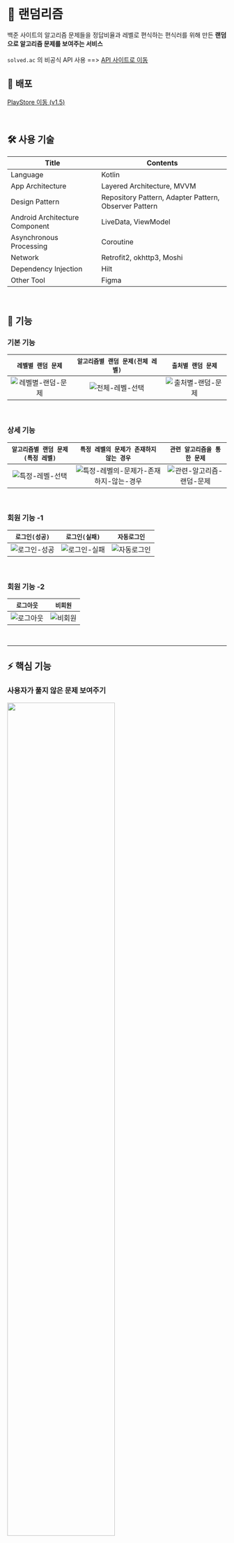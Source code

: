# 🎰 랜덤리즘
백준 사이트의 알고리즘 문제들을 정답비율과 레벨로 편식하는 편식러를 위해 만든 **랜덤으로 알고리즘 문제를 보여주는 서비스**  
</br>
`solved.ac` 의 비공식 API 사용 ==> [API 사이트로 이동](https://solvedac.github.io/unofficial-documentation/#/)

## 🎯 배포
[PlayStore 이동 (v1.5)](https://play.google.com/store/apps/details?id=com.w36495.randomrithm)

</br>

## 🛠️ 사용 기술
|Title|Contents|
|--|--|
|Language|Kotlin|
|App Architecture|Layered Architecture, MVVM|
|Design Pattern|Repository Pattern, Adapter Pattern, Observer Pattern|
|Android Architecture Component|LiveData, ViewModel|
|Asynchronous Processing|Coroutine|
|Network|Retrofit2, okhttp3, Moshi|
|Dependency Injection|Hilt|
|Other Tool|Figma|

</br>

## 🌳 기능
### 기본 기능
|**`레벨별 랜덤 문제`**|**`알고리즘별 랜덤 문제(전체 레벨)`**|**`출처별 랜덤 문제`**|
|:--:|:--:|:--:|
|![레벨별-랜덤-문제](https://github.com/w36495/randomrithm/assets/52291662/1a79bb2f-9a73-4137-8b35-24a33392a65d)|![전체-레벨-선택](https://github.com/w36495/randomrithm/assets/52291662/fc107bdf-bd8e-4971-97fb-641df8a5f38e)|![출처별-랜덤-문제](https://github.com/w36495/randomrithm/assets/52291662/b4efaa88-dedb-4aad-a194-c563e21946ac)

</br>

### 상세 기능
|**`알고리즘별 랜덤 문제(특정 레벨)`**|**`특정 레벨의 문제가 존재하지 않는 경우`**|**`관련 알고리즘을 통한 문제`**|
|:--:|:--:|:--:|
|![특정-레벨-선택](https://github.com/w36495/randomrithm/assets/52291662/e5a3ba65-165f-4c39-bfc3-6c92dc41db99)|![특정-레벨의-문제가-존재하지-않는-경우](https://github.com/w36495/randomrithm/assets/52291662/f75955d8-e6ef-428b-a566-a403123d8873)|![관련-알고리즘-랜덤-문제](https://github.com/w36495/randomrithm/assets/52291662/3059e32b-39ec-4a64-b72d-ed852d867887)|

</br>

### 회원 기능 -1
|`로그인(성공)`|`로그인(실패)`|`자동로그인`|
|:--:|:--:|:--:|
|![로그인-성공](https://github.com/w36495/randomrithm/assets/52291662/52eb7992-c45b-41a5-8a60-70433cb910f6)|![로그인-실패](https://github.com/w36495/randomrithm/assets/52291662/9d0fcccf-62e9-402b-b120-587a7daf0b29)|![자동로그인](https://github.com/w36495/randomrithm/assets/52291662/8348c6a2-f1ab-475e-9fc2-27ce90246254)|

</br>

### 회원 기능 -2
|`로그아웃`|`비회원`|
|:--:|:--:|
|![로그아웃](https://github.com/w36495/randomrithm/assets/52291662/8c7dd522-7773-4b43-8b35-e99cc5859020)|![비회원](https://github.com/w36495/randomrithm/assets/52291662/aa4875bd-197a-4a84-a1ea-88a31a2f75b5)|

</br>

***

## ⚡️ 핵심 기능
### 사용자가 풀지 않은 문제 보여주기
<img src="https://github.com/w36495/randomrithm/assets/52291662/151868c3-b83a-4026-971b-2fc2c084e17e" width=70%>

### 구현 과정
1. 사용자가 선택한 문제의 목록을 가져온다. (GetProblemsUseCase)
2. 사용자가 기존에 풀었던 문제의 목록을 가져온다. (GetCacheSolvedProblemsUseCase)
3. 이분 탐색을 통해 사용자가 풀었던 문제인지/아닌지 확인한다. (GetSolvableProblemsUseCase)
``` kotlin
class GetSolvableProblemsUseCase @Inject constructor(
    private val getProblemsUseCase: GetProblemsUseCase,
    private val getCacheSolvedProblemsUseCase: GetCacheSolvedProblemsUseCase,
) {
    suspend operator fun invoke(problemType: ProblemType): List<Problem> {
        val solvableProblems = mutableListOf<Problem>()
        val problems = getProblemsUseCase(problemType)
        val solvedProblems = getCacheSolvedProblemsUseCase()

        problems.forEach { problem ->
            if (isSolvableProblem(problem, solvedProblems)) solvableProblems.addAll(problems)
        }

        return solvableProblems.toList()
    }

    private fun isSolvableProblem(problem: Problem, solvedProblem: List<Problem>): Boolean {
        var start = 0
        var end = solvedProblem.lastIndex

        while (start < end) {
            val middle = (start + end) / 2

            if (solvedProblem[middle].id == problem.id) return true
            else if (solvedProblem[middle].id < problem.id) end = middle - 1
            else start = middle + 1
        }

        return false
    }
}
```
4. 풀지 않은 문제를 화면에 보여준다.

</br>

*** 

## 💥 Trouble Shooting
### 1️⃣ 기존에 선택했던 메뉴를 클릭한 후, 다른 메뉴를 클릭했을 때 화면에 문제가 보이지 않음
ViewModelProvider 을 통해 VIewModel 의 객체를 생성하는 과정에서 ViewModelStoreOwner 를 LiveData 를 관찰하는 Fragment 가 아닌 해당  Fragment 와 연결되어 있는 FragmentActivity 로 연결되어있음을 확인하였다.  
LiveData 를 관찰하고 있는 Fragment 를 ViewModelStoreOwner 로 세팅하여 해결!  
[--> 자세한 문제 해결 과정](https://w36495.tistory.com/105)
### 2️⃣ 네트워크 통신 URL 에 콜론(:), 더하기(+) 와 같은 문자가 포함되어 있는 문제
데이터를 요청하는 주소 URL 을 확인하기 위해 okhttp3 의 LoggingInterceptor 를 사용하여 전달되는 URL 의 쿼리가 ‘%3A’, ‘%2B’ 와 같은 문자열로 인코딩 됨을 확인하였고, @Query 의 필드인 encoded() 를 true 로 설정해주었다.  
[--> 자세한 문제 해결 과정](https://w36495.tistory.com/104)
